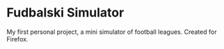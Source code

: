 # Fudbalski Simulator
My first personal project, a mini simulator of football leagues. Created for Firefox.
